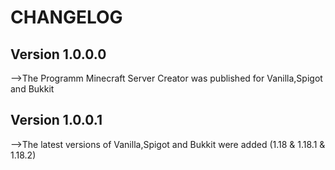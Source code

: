 
<h1>CHANGELOG</h1>

## Version 1.0.0.0
-->The Programm Minecraft Server Creator was published for Vanilla,Spigot and Bukkit<br/>

## Version 1.0.0.1
-->The latest versions of Vanilla,Spigot and Bukkit were added (1.18 & 1.18.1 & 1.18.2)<br/>
